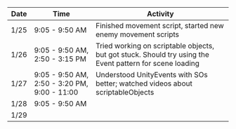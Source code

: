 Date|Time|Activity
----|----|--------
1/25|9:05 - 9:50 AM|Finished movement script, started new enemy movement scripts
1/26|9:05 - 9:50 AM, 2:50 - 3:15 PM|Tried working on scriptable objects, but got stuck. Should try using the Event pattern for scene loading
1/27|9:05 - 9:50 AM, 2:50 - 3:20 PM, 9:00 - 11:00|Understood UnityEvents with SOs better; watched videos about scriptableObjects
1/28|9:05 - 9:50 AM|
1/29||
